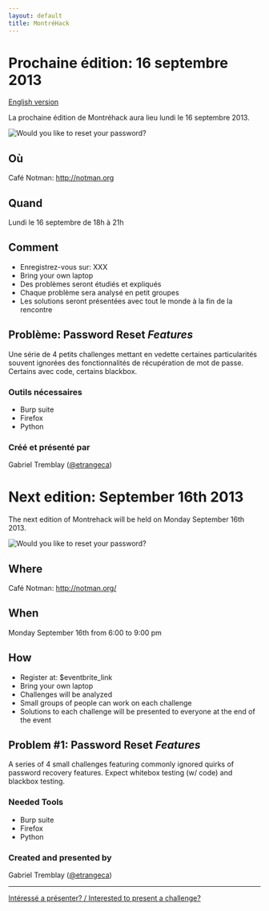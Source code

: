 ```yaml
---
layout: default
title: MontréHack
---
```


# Prochaine édition: 16 septembre 2013
[English version](#english)

La prochaine édition de Montréhack aura lieu lundi le 16 septembre 2013.

![Would you like to reset your password?](http://i.imgur.com/fvamN2L.png)

## Où
Café Notman: http://notman.org

## Quand
Lundi le 16 septembre de 18h à 21h

## Comment
* Enregistrez-vous sur: XXX
* Bring your own laptop
* Des problèmes seront étudiés et expliqués
* Chaque problème sera analysé en petit groupes
* Les solutions seront présentées avec tout le monde à la fin de la rencontre

## Problème: Password Reset _Features_

Une série de 4 petits challenges mettant en vedette certaines particularités souvent ignorées des fonctionnalités de récupération de mot de passe. Certains avec code, certains blackbox.

### Outils nécessaires
* Burp suite 
* Firefox 
* Python

### Créé et présenté par

Gabriel Tremblay ([@etrangeca](https://twitter.com/etrangeca))


<a id="english"></a>
# Next edition: September 16th 2013

The next edition of Montrehack will be held on Monday September 16th 2013.

![Would you like to reset your password?](http://i.imgur.com/fvamN2L.png)

## Where
Café Notman: http://notman.org/

## When
Monday September 16th from 6:00 to 9:00 pm

## How
* Register at: $eventbrite_link
* Bring your own laptop
* Challenges will be analyzed
* Small groups of people can work on each challenge
* Solutions to each challenge will be presented to everyone at the end of the event

## Problem #1: Password Reset _Features_

A series of 4 small challenges featuring commonly ignored quirks of password recovery features. Expect whitebox testing (w/ code) and blackbox testing.

### Needed Tools
* Burp suite
* Firefox
* Python

### Created and presented by

Gabriel Tremblay ([@etrangeca](https://twitter.com/etrangeca))


<hr/>

[Intéressé a présenter? / Interested to present a challenge?](https://github.com/montrehack/montrehack.github.com/wiki/Present-at-Montrehack)
